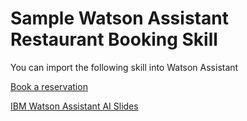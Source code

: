 # Sample Watson Assistant Restaurant Booking Skill

You can import the following skill into Watson Assistant

[Book a reservation](asset/skill-book_reservation.json)

[IBM Watson Assistant AI Slides](https://slides.com/upkar/nexmo-ibm)

